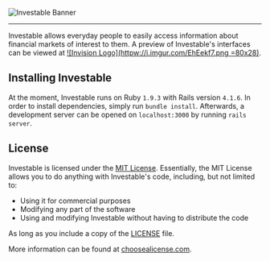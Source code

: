 ![Investable Banner](http://i.imgur.com/yJ8EUwY.jpg)

---

Investable allows everyday people to easily access information about financial markets of interest to them.
A preview of Investable's interfaces can be viewed at <a href="https://invis.io/N73SH4ESH">![Invision Logo](httpw://i.imgur.com/EhEekf7.png =80x28)</a>.

## Installing Investable

At the moment, Investable runs on Ruby `1.9.3` with Rails version `4.1.6`.
In order to install dependencies, simply run `bundle install`.
Afterwards, a development server can be opened on `localhost:3000` by running `rails server`.

## License

Investable is licensed under the [MIT License](https://en.wikipedia.org/wiki/MIT_License).
Essentially, the MIT License allows you to do anything with Investable's code, including,
but not limited to:
- Using it for commercial purposes
- Modifying any part of the software
- Using and modifying Investable without having to distribute the code

As long as you include a copy of the [LICENSE]() file.

More information can be found at [choosealicense.com](http://choosealicense.com/licenses/).